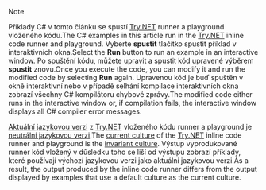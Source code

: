 
> [!NOTE]
> <span data-ttu-id="b0087-101">Příklady C# v tomto článku se spustí [Try.NET](https://try.dot.net) runner a playground vloženého kódu.</span><span class="sxs-lookup"><span data-stu-id="b0087-101">The C# examples in this article run in the [Try.NET](https://try.dot.net) inline code runner and playground.</span></span> <span data-ttu-id="b0087-102">Vyberte **spustit** tlačítko spustit příklad v interaktivních okna.</span><span class="sxs-lookup"><span data-stu-id="b0087-102">Select the **Run** button to run an example in an interactive window.</span></span> <span data-ttu-id="b0087-103">Po spuštění kódu, můžete upravit a spustit kód upravené výběrem **spustit** znovu.</span><span class="sxs-lookup"><span data-stu-id="b0087-103">Once you execute the code, you can modify it and run the modified code by selecting **Run** again.</span></span> <span data-ttu-id="b0087-104">Upravenou kód je buď spuštěn v okně interaktivní nebo v případě selhání kompilace interaktivních okna zobrazí všechny C# kompilátoru chybové zprávy.</span><span class="sxs-lookup"><span data-stu-id="b0087-104">The modified code either runs in the interactive window or, if compilation fails, the interactive window displays all C# compiler error messages.</span></span> 
>  
> <span data-ttu-id="b0087-105">[Aktuální jazykovou verzi](xref:System.Globalization.CultureInfo.CurrentCulture) z [Try.NET](https://try.dot.net) vloženého kódu runner a playground je [neutrální jazykovou verzi](xref:System.Globalization.CultureInfo.InvariantCulture).</span><span class="sxs-lookup"><span data-stu-id="b0087-105">The [current culture](xref:System.Globalization.CultureInfo.CurrentCulture) of the [Try.NET](https://try.dot.net) inline code runner and playground is the [invariant culture](xref:System.Globalization.CultureInfo.InvariantCulture).</span></span> <span data-ttu-id="b0087-106">Výstup vyprodukované runner kód vložený v důsledku toho se liší od výstupu zobrazí příklady, které používají výchozí jazykovou verzi jako aktuální jazykovou verzi.</span><span class="sxs-lookup"><span data-stu-id="b0087-106">As a result, the output produced by the inline code runner differs from the output displayed by examples that use a default culture as the current culture.</span></span>

